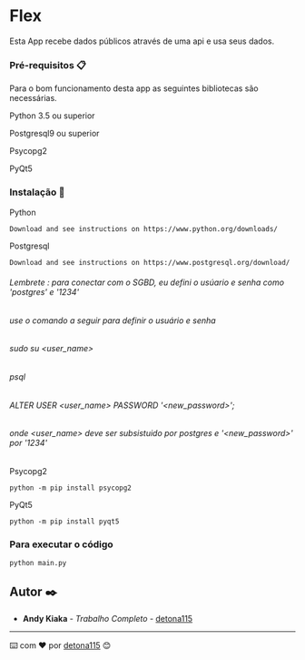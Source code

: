 # Flex

Esta App recebe dados públicos através de uma api e usa seus dados.

### Pré-requisitos 📋

Para o bom funcionamento desta app as seguintes bibliotecas são necessárias.

Python 3.5 ou superior

Postgresql9 ou superior

Psycopg2

PyQt5

### Instalação 🔧

Python
```
Download and see instructions on https://www.python.org/downloads/
```

Postgresql
```
Download and see instructions on https://www.postgresql.org/download/
```
###### _Lembrete : para conectar com o SGBD, eu defini o usúario e senha como 'postgres' e '1234'_
###### use o comando a seguir para definir o usuário e senha
###### sudo su <user_name> 
###### psql 
###### ALTER USER <user_name> PASSWORD '<new_password>';
###### onde <user_name> deve ser subsistuido por postgres e '<new_password>' por '1234'

Psycopg2
```
python -m pip install psycopg2
```

PyQt5
```
python -m pip install pyqt5
```

### Para executar o código

```
python main.py
```

## Autor ✒️

* **Andy Kiaka** - *Trabalho Completo* - [detona115](https://github.com/detona115)

---
⌨️ com ❤️ por [detona115](https://github.com/detona115) 😊


